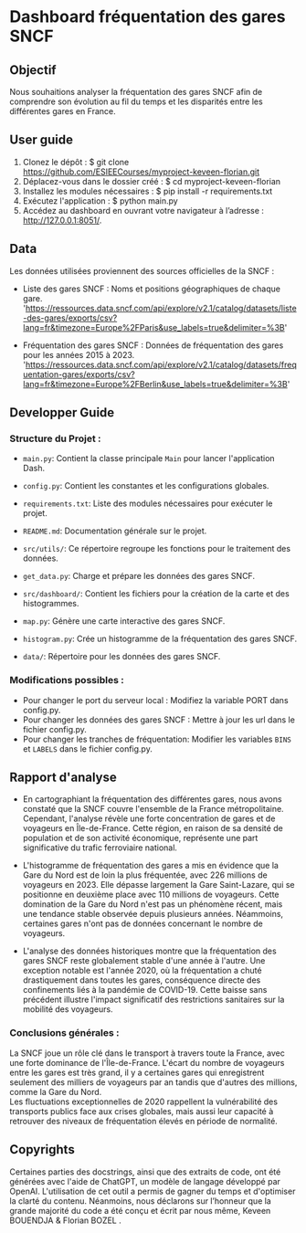 # Dashboard fréquentation des gares SNCF

## Objectif
Nous souhaitions analyser la fréquentation des gares SNCF afin de comprendre son évolution au fil du temps et les disparités entre les différentes gares en France.

## User guide
1. Clonez le dépôt : $ git clone https://github.com/ESIEECourses/myproject-keveen-florian.git
2. Déplacez-vous dans le dossier créé : $ cd myproject-keveen-florian
3. Installez les modules nécessaires : $ pip install -r requirements.txt
4. Exécutez l'application : $ python main.py
5. Accédez au dashboard en ouvrant votre navigateur à l’adresse : http://127.0.0.1:8051/.

## Data
Les données utilisées proviennent des sources officielles de la SNCF :

- Liste des gares SNCF : Noms et positions géographiques de chaque gare. 
'https://ressources.data.sncf.com/api/explore/v2.1/catalog/datasets/liste-des-gares/exports/csv?lang=fr&timezone=Europe%2FParis&use_labels=true&delimiter=%3B'

- Fréquentation des gares SNCF : Données de fréquentation des gares pour les années 2015 à 2023.
'https://ressources.data.sncf.com/api/explore/v2.1/catalog/datasets/frequentation-gares/exports/csv?lang=fr&timezone=Europe%2FBerlin&use_labels=true&delimiter=%3B'

## Developper Guide
### Structure du Projet :

- `main.py`: Contient la classe principale `Main` pour lancer l'application Dash.
- `config.py`:  Contient les constantes et les configurations globales.
- `requirements.txt`:  Liste des modules nécessaires pour exécuter le projet.
- `README.md`: Documentation générale sur le projet.

- `src/utils/`: Ce répertoire regroupe les fonctions pour le traitement des données.
- `get_data.py`: Charge et prépare les données des gares SNCF.

- `src/dashboard/`: Contient les fichiers pour la création de la carte et des histogrammes.
- `map.py`: Génère une carte interactive des gares SNCF.
- `histogram.py`: Crée un histogramme de la fréquentation des gares SNCF.

- `data/`: Répertoire pour les données des gares SNCF.

### Modifications possibles :
- Pour changer le port du serveur local : Modifiez la variable PORT dans config.py.
- Pour changer les données des gares SNCF : Mettre à jour les url dans le fichier config.py.
- Pour changer les tranches de fréquentation: Modifier les variables `BINS` et `LABELS` dans le fichier config.py.

## Rapport d'analyse
- En cartographiant la fréquentation des différentes gares, nous avons constaté que la SNCF couvre l'ensemble de la France métropolitaine. Cependant, l'analyse révèle une forte concentration de gares et de voyageurs en Île-de-France. Cette région, en raison de sa densité de population et de son activité économique, représente une part significative du trafic ferroviaire national.

- L'histogramme de fréquentation des gares a mis en évidence que la Gare du Nord est de loin la plus fréquentée, avec 226 millions de voyageurs en 2023. Elle dépasse largement la Gare Saint-Lazare, qui se positionne en deuxième place avec 110 millions de voyageurs. Cette domination de la Gare du Nord n'est pas un phénomène récent, mais une tendance stable observée depuis plusieurs années. Néammoins, certaines gares n'ont pas de données concernant le nombre de voyageurs. 

- L'analyse des données historiques montre que la fréquentation des gares SNCF reste globalement stable d'une année à l'autre. Une exception notable est l'année 2020, où la fréquentation a chuté drastiquement dans toutes les gares, conséquence directe des confinements liés à la pandémie de COVID-19. Cette baisse sans précédent illustre l'impact significatif des restrictions sanitaires sur la mobilité des voyageurs.

### Conclusions générales : 
La SNCF joue un rôle clé dans le transport à travers toute la France, avec une forte dominance de l'Île-de-France.
L'écart du nombre de voyageurs entre les gares est très grand, il y a certaines gares qui enregistrent seulement des milliers de voyageurs par an tandis que d'autres des millions, comme la Gare du Nord.  
Les fluctuations exceptionnelles de 2020 rappellent la vulnérabilité des transports publics face aux crises globales, mais aussi leur capacité à retrouver des niveaux de fréquentation élevés en période de normalité.

## Copyrights
Certaines parties des docstrings, ainsi que des extraits de code, ont été générées avec l'aide de ChatGPT, un modèle de langage développé par OpenAI. L'utilisation de cet outil a permis de gagner du temps et d'optimiser la clarté du contenu.
Néanmoins, nous déclarons sur l’honneur que la grande majorité du code a été conçu et écrit par nous même, Keveen BOUENDJA & Florian BOZEL . 
